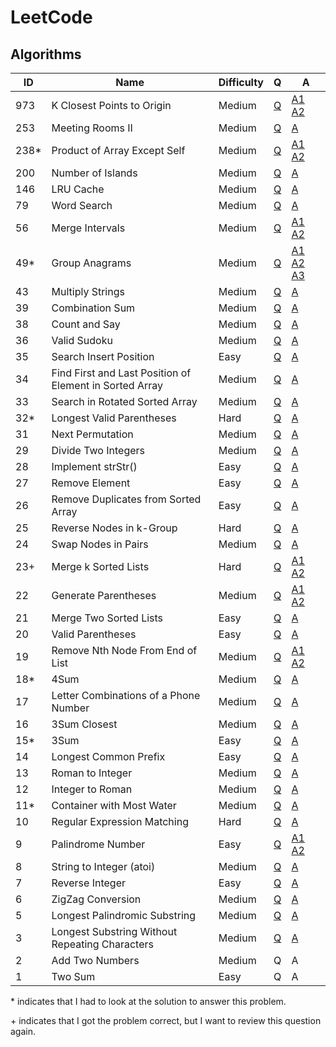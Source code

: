 # LeetCode

## Algorithms

| ID    | Name | Difficulty | Q | A |
|-------|------|------------|---|---|
|  973  | K Closest Points to Origin | Medium | [Q](https://leetcode.com/problems/k-closest-points-to-origin/) | [A1](/solutions/973-1.py) [A2](/solutions/973-2.py) |
|  253  | Meeting Rooms II | Medium | [Q](https://leetcode.com/problems/meeting-rooms-ii/) | [A](/solutions/253.py) |
|  238* | Product of Array Except Self | Medium | [Q](https://leetcode.com/problems/product-of-array-except-self/) | [A1](/solutions/238-1.py) [A2](/solutions/238-2.py) |
|  200  | Number of Islands | Medium | [Q](https://leetcode.com/problems/number-of-islands/) | [A](/solutions/200.py) |
|  146  | LRU Cache | Medium | [Q](https://leetcode.com/problems/lru-cache/) | [A](/solutions/146-1.py) |
|   79  | Word Search | Medium | [Q](https://leetcode.com/problems/word-search/) | [A](/solutions/79.py) |
|   56  | Merge Intervals | Medium | [Q](https://leetcode.com/problems/merge-intervals/) | [A1](/solutions/56-1.py) [A2](/solutions/56-2.py) |
|   49* | Group Anagrams | Medium | [Q](https://leetcode.com/problems/group-anagrams/) | [A1](/solutions/49-1.py) [A2](/solutions/49-2.py) [A3](/solutions/49-3.py) |
|   43  | Multiply Strings | Medium | [Q](https://leetcode.com/problems/multiply-strings/) | [A](/solutions/43.py) |
|   39  | Combination Sum | Medium | [Q](https://leetcode.com/problems/combination-sum/) | [A](/solutions/39.py) |
|   38  | Count and Say | Medium | [Q](https://leetcode.com/problems/count-and-say/) | [A](/solutions/38.py) |
|   36  | Valid Sudoku | Medium | [Q](https://leetcode.com/problems/valid-sudoku/) | [A](/solutions/36.py) |
|   35  | Search Insert Position | Easy | [Q](https://leetcode.com/problems/search-insert-position/) | [A](/solutions/35.py) |
|   34  | Find First and Last Position of Element in Sorted Array | Medium | [Q](https://leetcode.com/problems/find-first-and-last-position-of-element-in-sorted-array/) | [A](/solutions/34.py) |
|   33  | Search in Rotated Sorted Array | Medium | [Q](https://leetcode.com/problems/search-in-rotated-sorted-array/) | [A](/solutions/33.py) |
|   32* | Longest Valid Parentheses | Hard | [Q](https://leetcode.com/problems/longest-valid-parentheses/) | [A](/solutions/32.py) |
|   31  | Next Permutation | Medium | [Q](https://leetcode.com/problems/next-permutation/) | [A](/solutions/31.py) |
|   29  | Divide Two Integers | Medium | [Q](https://leetcode.com/problems/divide-two-integers/) | [A](/solutions/29.py) |
|   28  | Implement strStr() | Easy | [Q](https://leetcode.com/problems/implement-strstr/) | [A](/solutions/28.py) |
|   27  | Remove Element | Easy | [Q](https://leetcode.com/problems/remove-element/) | [A](/solutions/27.py) |
|   26  | Remove Duplicates from Sorted Array | Easy | [Q](https://leetcode.com/problems/remove-duplicates-from-sorted-array/) | [A](/solutions/26.py) |
|   25  | Reverse Nodes in k-Group | Hard | [Q](https://leetcode.com/problems/reverse-nodes-in-k-group/) | [A](/solutions/25.py) |
|   24  | Swap Nodes in Pairs | Medium | [Q](https://leetcode.com/problems/swap-nodes-in-pairs/) | [A](/solutions/24.py) |
|   23+ | Merge k Sorted Lists | Hard | [Q](https://leetcode.com/problems/merge-k-sorted-lists/) | [A1](/solutions/23-1.py) [A2](/solutions/23-2.py) |
|   22  | Generate Parentheses | Medium | [Q](https://leetcode.com/problems/generate-parentheses/) | [A1](/solutions/22-1.py) [A2](/solutions/22-2.py) |
|   21  | Merge Two Sorted Lists | Easy | [Q](https://leetcode.com/problems/merge-two-sorted-lists/) | [A](/solutions/21.py) |
|   20  | Valid Parentheses | Easy | [Q](https://leetcode.com/problems/valid-parentheses/) | [A](/solutions/20.py) |
|   19  | Remove Nth Node From End of List | Medium | [Q](https://leetcode.com/problems/remove-nth-node-from-end-of-list/) | [A1](/solutions/19-1.py) [A2](/solutions/19-2.py) |
|   18* | 4Sum | Medium | [Q](https://leetcode.com/problems/4sum/) | [A](/solutions/18.py) |
|   17  | Letter Combinations of a Phone Number | Medium | [Q](https://leetcode.com/problems/letter-combinations-of-a-phone-number/) | [A](/solutions/17.py) |
|   16  | 3Sum Closest | Medium | [Q](https://leetcode.com/problems/3sum-closest/) | [A](/solutions/16.py) |
|   15* | 3Sum | Easy | [Q](https://leetcode.com/problems/3sum/) | [A](/solutions/15.py) |
|   14  | Longest Common Prefix | Easy | [Q](https://leetcode.com/problems/longest-common-prefix/) | [A](/solutions/14.py) |
|   13  | Roman to Integer | Medium | [Q](https://leetcode.com/problems/roman-to-integer/) | [A](/solutions/13.py) |
|   12  | Integer to Roman | Medium | [Q](https://leetcode.com/problems/integer-to-roman/) | [A](/solutions/12.py) |
|   11* | Container with Most Water | Medium | [Q](https://leetcode.com/problems/container-with-most-water/) | [A](/solutions/11.py) |
|   10  | Regular Expression Matching | Hard | [Q](https://leetcode.com/problems/regular-expression-matching/) | [A](/solutions/10.py) | 
|    9  | Palindrome Number | Easy | [Q](https://leetcode.com/problems/palindrome-number/) | [A1](/solutions/9-1.py) [A2](/solutions/9-2.py) |
|    8  | String to Integer (atoi) | Medium | [Q](https://leetcode.com/problems/string-to-integer-atoi/) | [A](/solutions/8.py) |
|    7  | Reverse Integer | Easy | [Q](https://leetcode.com/problems/reverse-integer/) | [A](/solutions/7.py) |
|    6  | ZigZag Conversion | Medium | [Q](https://leetcode.com/problems/zigzag-conversion/) | [A](/solutions/6.py) |
|    5  | Longest Palindromic Substring | Medium | [Q](https://leetcode.com/problems/longest-palindromic-substring/) | [A](/solutions/5.py) |
|    3  | Longest Substring Without Repeating Characters | Medium | [Q](https://leetcode.com/problems/longest-substring-without-repeating-characters/) | [A](/solutions/3.py) |
|    2  | Add Two Numbers | Medium | Q | A |
|    1  | Two Sum | Easy | Q | A |

\* indicates that I had to look at the solution to answer this problem.

\+ indicates that I got the problem correct, but I want to review this question again.
